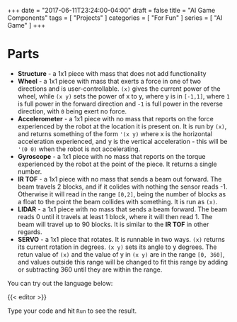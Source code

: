 +++
date = "2017-06-11T23:24:00-04:00"
draft = false
title = "AI Game Components"
tags = [ "Projects" ]
categories = [ "For Fun" ]
series = [ "AI Game" ]
+++

# Parts

 - **Structure** - a 1x1 piece with mass that does not add functionality
 - **Wheel** - a 1x1 piece with mass that exerts a force in one of two
directions and is user-controllable. `(x)` gives the current power of the
wheel, while `(x y)` sets the power of x to y, where y is in `[-1,1]`, where
`1` is full power in the forward direction and `-1` is full power in the
reverse direction, with `0` being exert no force.
 - **Accelerometer** - a 1x1 piece with no mass that reports on the
force experienced by the robot at the location it is present on. It is
run by `(x)`, and returns something of the form `'(x y)` where x is the
horizontal acceleration experienced, and y is the vertical acceleration - this
will be `'(0 0)` when the robot is not accelerating.
 - **Gyroscope** - a 1x1 piece with no mass that reports on the torque
experienced by the robot at the point of the piece. It returns a single number.
 - **IR TOF** - a 1x1 piece with no mass that sends a beam out forward. The
beam travels 2 blocks, and if it colides with nothing the sensor reads -1.
Otherwise it will read in the range `[0,2]`, being the number of blocks as
a float to the point the beam collides with something. It is run as `(x)`.
 - **LIDAR** - a 1x1 piece with no mass that sends a beam forward. The beam
reads 0 until it travels at least 1 block, where it will then read 1. The
beam will travel up to 90 blocks. It is similar to the **IR TOF** in other
regards.
 - **SERVO** - a 1x1 piece that rotates. It is runnable in two ways. `(x)` 
returns its current rotation in degrees. `(x y)` sets its angle to y degrees.
The retun value of `(x)` and the value of y in `(x y)` are in the range 
`[0, 360]`, and values outside this range will be changed to fit this range
by adding or subtracting 360 until they are within the range.
 
You can try out the language below:

{{< editor >}}

Type your code and hit `Run` to see the result.
